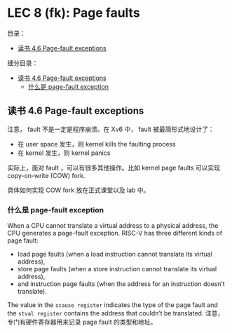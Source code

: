# LEC 8 (fk): Page faults

目录：

<!-- @import "[TOC]" {cmd="toc" depthFrom=2 depthTo=2 orderedList=false} -->

<!-- code_chunk_output -->

- [读书 4.6 Page-fault exceptions](#读书-46-page-fault-exceptions)

<!-- /code_chunk_output -->

细分目录：

<!-- @import "[TOC]" {cmd="toc" depthFrom=2 depthTo=6 orderedList=false} -->

<!-- code_chunk_output -->

- [读书 4.6 Page-fault exceptions](#读书-46-page-fault-exceptions)
  - [什么是 page-fault exception](#什么是-page-fault-exception)

<!-- /code_chunk_output -->

## 读书 4.6 Page-fault exceptions

注意， fault 不是一定是程序崩溃。在 Xv6 中， fault 被最简形式地设计了：
- 在 user space 发生，则 kernel kills the faulting process
- 在 kernel 发生，则 kernel panics

实际上，面对 fault ，可以有很多其他操作。比如 kernel page faults 可以实现 copy-on-write (COW) fork.

具体如何实现 COW fork 放在正式课堂以及 lab 中。

### 什么是 page-fault exception

When a CPU cannot translate a virtual address to a physical address, the CPU generates a page-fault exception. RISC-V has three different kinds of page fault: 
- load page faults (when a load instruction cannot translate its virtual address),
- store page faults (when a store instruction cannot translate its virtual address),
- and instruction page faults (when the address for an instruction doesn’t translate).

The value in the `scause register` indicates the type of the page fault and the `stval register` contains the address that couldn’t be translated. 注意，专门有硬件寄存器用来记录 page fault 的类型和地址。
